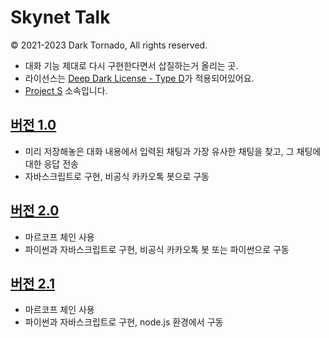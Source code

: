 # Skynet Talk

© 2021-2023 Dark Tornado, All rights reserved.

* 대화 기능 제대로 다시 구현한다면서 삽질하는거 올리는 곳.
* 라이선스는 [Deep Dark License - Type D](LICENSE)가 적용되어있어요.
* [Project S](https://github.com/DarkTornado/ProjectS) 소속입니다.

## [버전 1.0](./1.0)
* 미리 저장해놓은 대화 내용에서 입력된 채팅과 가장 유사한 채팅을 찾고, 그 채팅에 대한 응답 전송
* 자바스크립트로 구현, 비공식 카카오톡 봇으로 구동

## [버전 2.0](./2.0)
* 마르코프 체인 사용
* 파이썬과 자바스크립트로 구현, 비공식 카카오톡 봇 또는 파이썬으로 구동

## [버전 2.1](./2.1)
* 마르코프 체인 사용
* 파이썬과 자바스크립트로 구현, node.js 환경에서 구동
